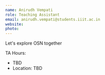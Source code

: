 ```yaml
---
name: Anirudh Vempati
role: Teaching Assistant
email: anirudh.vempati@students.iiit.ac.in
website:
photo: 
---
```


Let's explore OSN together

TA Hours: 
- TBD
- Location: TBD 